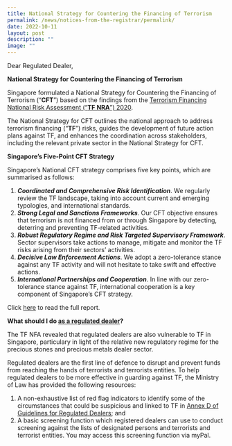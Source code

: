 ```yaml
---
title: National Strategy for Countering the Financing of Terrorism
permalink: /news/notices-from-the-registrar/permalink/
date: 2022-10-11
layout: post
description: ""
image: ""
---
```

Dear Regulated Dealer,

**National Strategy for Countering the Financing of Terrorism**

Singapore formulated a National Strategy for Countering the Financing of Terrorism (“**CFT**”) based on the findings from the [Terrorism Financing National Risk Assessment (“**TF NRA**”) 2020](https://acd.mlaw.gov.sg/news/notices-from-the-registrar/terrorism-financing-national-risk-assessment-2020).

The National Strategy for CFT outlines the national approach to address terrorism financing (“**TF**”) risks,  guides the development of future action plans against TF,  and enhances the coordination across stakeholders, including the relevant private sector in the National Strategy for CFT.

**Singapore’s Five-Point CFT Strategy**

Singapore’s National CFT strategy comprises five key points, which are summarised as follows:

1. ***Coordinated and Comprehensive Risk Identification***. We regularly review the TF landscape, taking into account current and emerging typologies, and international standards.
2. ***Strong Legal and Sanctions Frameworks***. Our CFT objective ensures that terrorism is not financed from or through Singapore by detecting, deterring and preventing TF-related activities.
3. ***Robust Regulatory Regime and Risk Targeted Supervisory Framework***. Sector supervisors take actions to manage, mitigate and monitor the TF risks arising from their sectors’ activities.
4. ***Decisive Law Enforcement Actions***. We adopt a zero-tolerance stance against any TF activity and will not hesitate to take swift and effective actions.
5. ***International Partnerships and Cooperation***. In line with our zero-tolerance stance against TF, international cooperation is a key component of Singapore’s CFT strategy.

Click [here](/files/National%20Strategy%20for%20Countering%20the%20Financing%20of%20Terrorism.pdf) to read the full report.

**What should I do <u>as a regulated dealer</u>?**

The TF NFA revealed that regulated dealers are also vulnerable to TF in Singapore, particulary in light of the relative new regulatory regime for the precious stones and precious metals dealer sector. 
 
Regulated dealers are the first line of defence to disrupt and prevent funds from reaching the hands of terrorists and terrorists entities. To help regulated dealers to be more effective in guarding against TF, the Ministry of Law has provided the following resources: 
1.	A non-exhaustive list of red flag indicators to identify some of the circumstances that could be suspicious and linked to TF in [Annex D of Guidelines for Regulated Dealers](https://acd.mlaw.gov.sg/guidance-materials/#Guidelines%20for%20Regulated%20Dealers); and 
2.	A basic screening function which registered dealers can use to conduct screening against the lists of designated persons and terrorists and terrorist entities. You may access this screening function via myPal.